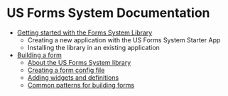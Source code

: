 # US Forms System Documentation

- [Getting started with the Forms System Library](getting-started/README.md)
  - Creating a new application with the US Forms System Starter App
  - Installing the library in an existing application
- [Building a form](building-a-form/README.md)
  - [About the US Forms System library](building-a-form/about-the-us-forms-system-library.md)
  - [Creating a form config file](building-a-form/creating-a-form-config-file.md)
  - [Adding widgets and definitions](building-a-form/adding-widgets-and-definitions.md)
  - [Common patterns for building forms](building-a-form/common-patterns-for-building-forms.md)
